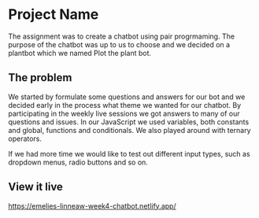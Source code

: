 # Project Name

The assignment was to create a chatbot using pair progrmaming. The purpose of the chatbot was up to us to choose and we decided on a plantbot which we named Plot the plant bot.

## The problem

We started by formulate some questions and answers for our bot and we decided early in the process what theme we wanted for our chatbot. By participating in the weekly live sessions we got answers to many of our questions and issues. In our JavaScript we used variables, both constants and global, functions and conditionals. We also played around with ternary operators. 

If we had more time we would like to test out different input types, such as dropdown menus, radio buttons and so on. 

## View it live

https://emelies-linneaw-week4-chatbot.netlify.app/